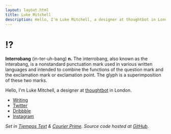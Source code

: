```yaml
---
layout: layout.html
title: Luke Mitchell
description: Hello, I'm Luke Mitchell, a designer at thoughtbot in London.
---
```


# !?

**Interrobang** (in-ter-uh-bang) **n.** The interrobang, also known as the interabang, is a nonstandard punctuation mark used in various written languages and intended to combine the functions of the question mark and the exclamation mark or exclamation point. The glyph is a superimposition of these two marks.

Hello, I'm Luke Mitchell, a designer at [thoughtbot][thoughtbot.com] in London.

- [Writing][robots.thoughtbot.com]
- [Twitter][twitter.com]
- [Dribbble][dribbble.com]
- [Instagram][instagram.com]

_Set in [Tiempos Text][tiempos] & [Courier Prime][courier]._
_Source code hosted at [GitHub][github.com]._

[thoughtbot.com]: https://thoughtbot.com
[robots.thoughtbot.com]: https://robots.thoughtbot.com/authors/luke-mitchell
[twitter.com]: https://twitter.com/LkeMitchll
[dribbble.com]: https://dribbble.com/Interrobang
[instagram.com]: https://www.instagram.com/lkemitchll
[github.com]: https://github.com/LkeMitchll/interroban.gg
[tiempos]: https://klim.co.nz/retail-fonts/tiempos-text/
[courier]: https://quoteunquoteapps.com/courierprime/
